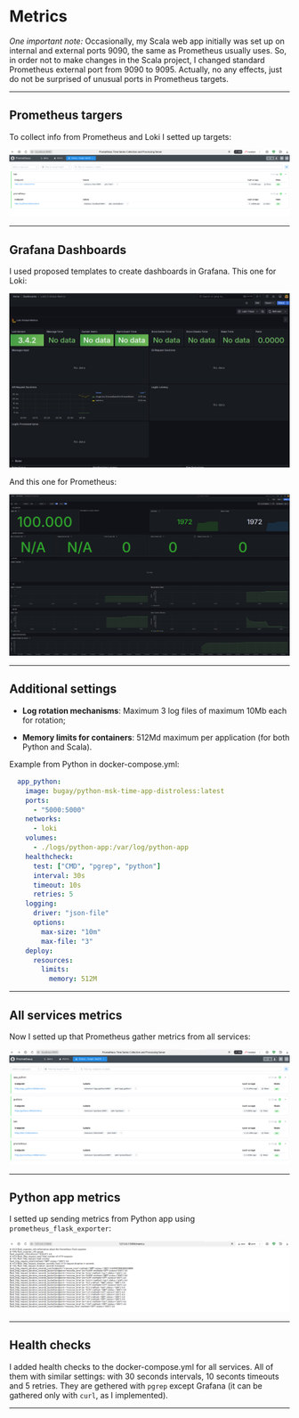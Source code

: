 # Metrics

*One important note:* Occasionally, my Scala web app initially was set up on internal and external ports 9090, the same as Prometheus usually uses. So, in order not to make changes in the Scala project, I changed standard Prometheus external port from 9090 to 9095. Actually, no any effects, just do not be surprised of unusual ports in Prometheus targets.

---

## Prometheus targers

To collect info from Prometheus and Loki I setted up targets:

![Web page](images/Prometheus_1.png)

---

## Grafana Dashboards

I used proposed templates to create dashboards in Grafana. This one for Loki:

![Web page](images/Prometheus_2.png)

And this one for Prometheus:

![Web page](images/Prometheus_3.png)

---

## Additional settings

- **Log rotation mechanisms**: Maximum 3 log files of maximum 10Mb each for rotation;

- **Memory limits for containers**: 512Md maximum per application (for both Python and Scala).

Example from Python in docker-compose.yml:

```yml
  app_python:
    image: bugay/python-msk-time-app-distroless:latest
    ports:
      - "5000:5000" 
    networks:
      - loki
    volumes:
      - ./logs/python-app:/var/log/python-app
    healthcheck:
      test: ["CMD", "pgrep", "python"]
      interval: 30s
      timeout: 10s
      retries: 5
    logging:
      driver: "json-file"
      options:
        max-size: "10m"
        max-file: "3"
    deploy:
      resources:
        limits:
          memory: 512M
```

---

## All services metrics

Now I setted up that Prometheus gather metrics from all services:

![Web page](images/Prometheus_4.png)

---

## Python app metrics

I setted up sending metrics from Python app using `prometheus_flask_exporter`:

![Web page](images/Prometheus_5.png)

---

## Health checks

I added health checks to the docker-compose.yml for all services. All of them with similar settings: with 30 seconds intervals, 10 seconts timeouts and 5 retries. They are gethered with `pgrep` except Grafana (it can be gathered only with `curl`, as I implemented).

---
